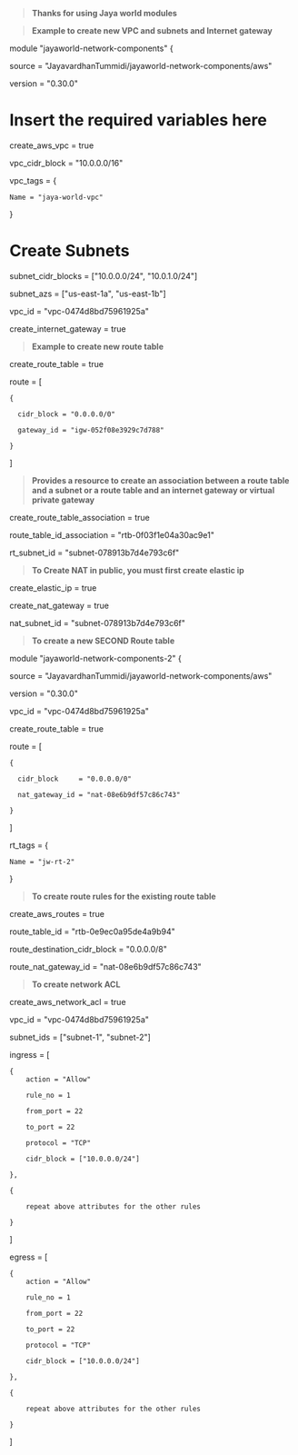 > **Thanks for using Jaya world modules**

> **Example to create new VPC and subnets and Internet gateway**

module "jayaworld-network-components" {

  source  = "JayavardhanTummidi/jayaworld-network-components/aws"

  version = "0.30.0"

  # Insert the required variables here

  create_aws_vpc = true

  vpc_cidr_block = "10.0.0.0/16"

  vpc_tags = {

    Name = "jaya-world-vpc"

  }

  # Create Subnets

  subnet_cidr_blocks      = ["10.0.0.0/24", "10.0.1.0/24"]

  subnet_azs              = ["us-east-1a", "us-east-1b"]

  vpc_id                  = "vpc-0474d8bd75961925a"

  create_internet_gateway = true

> **Example to create new route table**

 create_route_table      = true

 route = [

    {

      cidr_block = "0.0.0.0/0"

      gateway_id = "igw-052f08e3929c7d788"

    }

  ]

> **Provides a resource to create an association between a route table and a subnet or a route table and an internet gateway or virtual private gateway**

  create_route_table_association = true

  route_table_id_association     = "rtb-0f03f1e04a30ac9e1"

  rt_subnet_id                   = "subnet-078913b7d4e793c6f"

> **To Create NAT in public, you must first create elastic ip**

  create_elastic_ip  = true

  create_nat_gateway = true

  nat_subnet_id      = "subnet-078913b7d4e793c6f"

> **To create a new SECOND Route table**

module "jayaworld-network-components-2" {

  source             = "JayavardhanTummidi/jayaworld-network-components/aws"

  version            = "0.30.0"

  vpc_id             = "vpc-0474d8bd75961925a"

  create_route_table = true

  route = [

    {

      cidr_block     = "0.0.0.0/0"

      nat_gateway_id = "nat-08e6b9df57c86c743"

    }

  ]

  rt_tags = {

    Name = "jw-rt-2"

  }

> **To create route rules for the existing route table**

  create_aws_routes            = true

  route_table_id               = "rtb-0e9ec0a95de4a9b94"

  route_destination_cidr_block = "0.0.0.0/8"

  route_nat_gateway_id         = "nat-08e6b9df57c86c743"

> **To create network ACL**

create_aws_network_acl = true

vpc_id  = "vpc-0474d8bd75961925a"

subnet_ids = ["subnet-1", "subnet-2"]

ingress = [

    {
        action = "Allow"

        rule_no = 1

        from_port = 22

        to_port = 22

        protocol = "TCP"

        cidr_block = ["10.0.0.0/24"]

    },

    {

        repeat above attributes for the other rules 
        
    }
]

egress = [

    {
        action = "Allow"
        
        rule_no = 1

        from_port = 22

        to_port = 22

        protocol = "TCP"

        cidr_block = ["10.0.0.0/24"]

    },

    {

        repeat above attributes for the other rules 

    }

]


